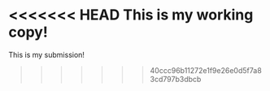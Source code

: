 <<<<<<< HEAD
This is my working copy!
=======
This is my submission!
>>>>>>> 40ccc96b11272e1f9e26e0d5f7a83cd797b3dbcb
